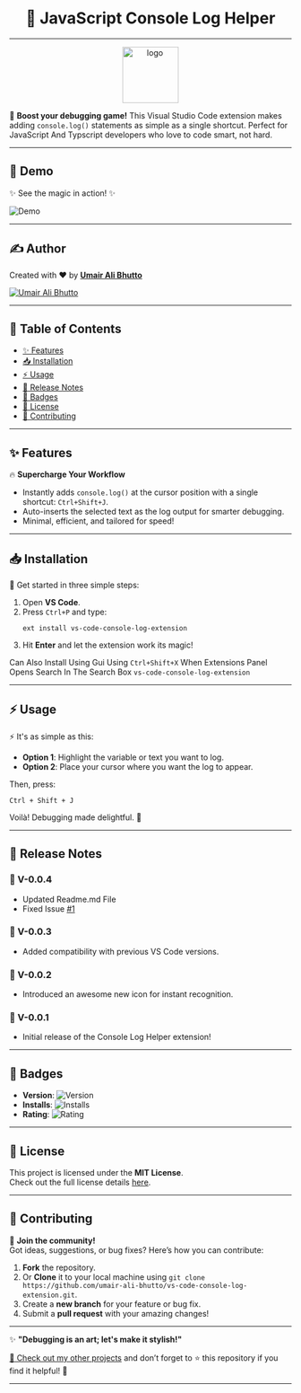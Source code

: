 <h1 align="center">🚀 JavaScript Console Log Helper</h1>

---

<p align="center">

  <a href="https://github.com/umair-ali-bhutto/" target="_blank">
    <img src="https://umair-ali-bhutto.github.io/assets/CodePenIcon/logo.png" width="100px" height="100px" alt="logo"><br/>
  </a>
</p>

🎉 **Boost your debugging game!** This Visual Studio Code extension makes adding `console.log()` statements as simple as a single shortcut. Perfect for JavaScript And Typscript developers who love to code smart, not hard.

---

## 🎥 Demo

✨ See the magic in action! ✨

![Demo](https://github.com/umair-ali-bhutto/vs-code-console-log-extension/assets/demo.gif)

---

## ✍️ Author

Created with ❤️ by [**Umair Ali Bhutto**](https://github.com/umair-ali-bhutto/)

[![Umair Ali Bhutto](https://img.shields.io/badge/%40Author-Umair_Ali_Bhutto-green?style=plastic&logo=github&logoColor=white)](https://github.com/umair-ali-bhutto/)

---

## 📖 Table of Contents

- [✨ Features](#-features)
- [📥 Installation](#-installation)
- [⚡ Usage](#-usage)
- [📝 Release Notes](#-release-notes)
- [🏅 Badges](#-badges)
- [📜 License](#-license)
- [🤝 Contributing](#-contributing)

---

## ✨ Features

🔥 **Supercharge Your Workflow**

- Instantly adds `console.log()` at the cursor position with a single shortcut: `Ctrl+Shift+J`.
- Auto-inserts the selected text as the log output for smarter debugging.
- Minimal, efficient, and tailored for speed!

---

## 📥 Installation

🚀 Get started in three simple steps:

1. Open **VS Code**.
2. Press `Ctrl+P` and type:
   ```plaintext
   ext install vs-code-console-log-extension
   ```
3. Hit **Enter** and let the extension work its magic!

Can Also Install Using Gui Using `Ctrl+Shift+X` When Extensions Panel Opens Search In The Search Box `vs-code-console-log-extension`

---

## ⚡ Usage

⚡ It's as simple as this:

- **Option 1**: Highlight the variable or text you want to log.
- **Option 2**: Place your cursor where you want the log to appear.

Then, press:

```plaintext
Ctrl + Shift + J
```

Voilà! Debugging made delightful. 🎉

---

## 📝 Release Notes

### 🔨 V-0.0.4

- Updated Readme.md File
- Fixed Issue [#1](https://github.com/umair-ali-bhutto/vs-code-console-log-extension/issues/1)

### 🚀 V-0.0.3

- Added compatibility with previous VS Code versions.

### 🎨 V-0.0.2

- Introduced an awesome new icon for instant recognition.

### 🎉 V-0.0.1

- Initial release of the Console Log Helper extension!

---

## 🏅 Badges

- **Version**: ![Version](https://vsmarketplacebadges.dev/version/umair-ali-bhutto.vs-code-console-log-extension.svg)
- **Installs**: ![Installs](https://vsmarketplacebadges.dev/installs/umair-ali-bhutto.vs-code-console-log-extension.svg)
- **Rating**: ![Rating](https://vsmarketplacebadges.dev/rating/umair-ali-bhutto.vs-code-console-log-extension.svg)

---

## 📜 License

This project is licensed under the **MIT License**.  
Check out the full license details [here](LICENSE).

---

## 🤝 Contributing

🌟 **Join the community!**  
Got ideas, suggestions, or bug fixes? Here’s how you can contribute:

1. **Fork** the repository.
2. Or **Clone** it to your local machine using `git clone https://github.com/umair-ali-bhutto/vs-code-console-log-extension.git`.
3. Create a **new branch** for your feature or bug fix.
4. Submit a **pull request** with your amazing changes!

---

✨ **"Debugging is an art; let's make it stylish!"**

[🔗 Check out my other projects](https://github.com/umair-ali-bhutto/) and don’t forget to ⭐ this repository if you find it helpful! 🌟

---
